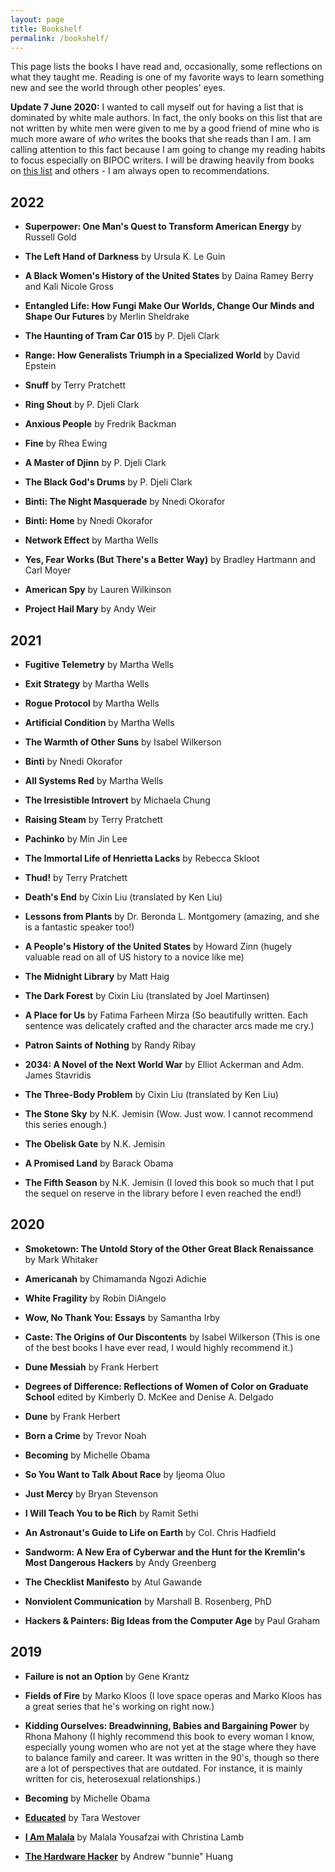 ```yaml
---
layout: page
title: Bookshelf
permalink: /bookshelf/
---
```

This page lists the books I have read and, occasionally, some reflections on what they taught me. Reading is one of my favorite ways to learn something new and see the world through other peoples' eyes. 

**Update 7 June 2020:** I wanted to call myself out for having a list that is dominated by white male authors. In fact, the only books on this list that are not written by white men were given to me by a good friend of mine who is much more aware of _who_ writes the books that she reads than I am. I am calling attention to this fact because I am going to change my reading habits to focus especially on BIPOC writers. I will be drawing heavily from books on [this list](https://www.latimes.com/entertainment-arts/books/story/2020-06-04/13-nonfiction-books-to-read-during-george-floyd-protests) and others - I am always open to recommendations. 

## 2022

* **Superpower: One Man's Quest to Transform American Energy** by Russell Gold

* **The Left Hand of Darkness** by Ursula K. Le Guin

* **A Black Women's History of the United States** by Daina Ramey Berry and Kali Nicole Gross   

* **Entangled Life: How Fungi Make Our Worlds, Change Our Minds and Shape Our Futures** by Merlin Sheldrake

* **The Haunting of Tram Car 015** by P. Djeli Clark

* **Range: How Generalists Triumph in a Specialized World** by David Epstein

* **Snuff** by Terry Pratchett

* **Ring Shout** by P. Djeli Clark

* **Anxious People** by Fredrik Backman

* **Fine** by Rhea Ewing

* **A Master of Djinn** by P. Djeli Clark 

* **The Black God's Drums** by P. Djeli Clark

* **Binti: The Night Masquerade** by Nnedi Okorafor

* **Binti: Home** by Nnedi Okorafor

* **Network Effect** by Martha Wells

* **Yes, Fear Works (But There's a Better Way)** by Bradley Hartmann and Carl Moyer

* **American Spy** by Lauren Wilkinson   

* **Project Hail Mary** by Andy Weir

## 2021

* **Fugitive Telemetry** by Martha Wells

* **Exit Strategy** by Martha Wells

* **Rogue Protocol** by Martha Wells

* **Artificial Condition** by Martha Wells

* **The Warmth of Other Suns** by Isabel Wilkerson

* **Binti** by Nnedi Okorafor

* **All Systems Red** by Martha Wells

* **The Irresistible Introvert** by Michaela Chung

* **Raising Steam** by Terry Pratchett

* **Pachinko** by Min Jin Lee  

* **The Immortal Life of Henrietta Lacks** by Rebecca Skloot

* **Thud!** by Terry Pratchett

* **Death's End** by Cixin Liu (translated by Ken Liu)

* **Lessons from Plants** by Dr. Beronda L. Montgomery (amazing, and she is a fantastic speaker too!)

* **A People's History of the United States** by Howard Zinn (hugely valuable read on all of US history to a novice like me)

* **The Midnight Library** by Matt Haig

* **The Dark Forest** by Cixin Liu (translated by Joel Martinsen)

* **A Place for Us** by Fatima Farheen Mirza (So beautifully written. Each sentence was delicately crafted and the character arcs made me cry.)

* **Patron Saints of Nothing** by Randy Ribay

* **2034: A Novel of the Next World War** by Elliot Ackerman and Adm. James Stavridis

* **The Three-Body Problem** by Cixin Liu (translated by Ken Liu)

* **The Stone Sky** by N.K. Jemisin (Wow. Just wow. I cannot recommend this series enough.)

* **The Obelisk Gate** by N.K. Jemisin 

* **A Promised Land** by Barack Obama

* **The Fifth Season** by N.K. Jemisin (I loved this book so much that I put the sequel on reserve in the library before I even reached the end!)

## 2020

* **Smoketown: The Untold Story of the Other Great Black Renaissance** by Mark Whitaker

* **Americanah** by Chimamanda Ngozi Adichie

* **White Fragility** by Robin DiAngelo

* **Wow, No Thank You: Essays** by Samantha Irby 

* **Caste: The Origins of Our Discontents** by Isabel Wilkerson (This is one of the best books I have ever read, I would highly recommend it.)

* **Dune Messiah** by Frank Herbert

* **Degrees of Difference: Reflections of Women of Color on Graduate School** edited by Kimberly D. McKee and Denise A. Delgado

* **Dune** by Frank Herbert

* **Born a Crime** by Trevor Noah

* **Becoming** by Michelle Obama 

* **So You Want to Talk About Race** by Ijeoma Oluo

* **Just Mercy** by Bryan Stevenson

* **I Will Teach You to be Rich** by Ramit Sethi

* **An Astronaut's Guide to Life on Earth** by Col. Chris Hadfield

* **Sandworm: A New Era of Cyberwar and the Hunt for the Kremlin's Most Dangerous Hackers** by Andy Greenberg

* **The Checklist Manifesto** by Atul Gawande

* **Nonviolent Communication** by Marshall B. Rosenberg, PhD

* **Hackers & Painters: Big Ideas from the Computer Age** by Paul Graham

## 2019

* **Failure is not an Option** by Gene Krantz

* **Fields of Fire** by Marko Kloos (I love space operas and Marko Kloos has a great series that he's working on right now.)

* **Kidding Ourselves: Breadwinning, Babies and Bargaining Power** by Rhona Mahony (I highly recommend this book to every woman I know, especially young women who are not yet at the stage where they have to balance family and career. It was written in the 90's, though so there are a lot of perspectives that are outdated. For instance, it is mainly written for cis, heterosexual relationships.) 

* **Becoming** by Michelle Obama

* [**Educated**](https://sassafras13.github.io/BookReviews/) by Tara Westover 

* [**I Am Malala**](https://sassafras13.github.io/BookReviews/) by Malala Yousafzai with Christina Lamb 

* [**The Hardware Hacker**](https://sassafras13.github.io/BookReviews/) by Andrew "bunnie" Huang 
